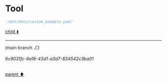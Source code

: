 # Tool

```python
'/mnt/data/custom_example.yaml'
```

[child ⬇️](#6c9031fc-9a16-43d1-a3d7-834542c3ba01)

---

(main branch ⎇)
###### 6c9031fc-9a16-43d1-a3d7-834542c3ba01
[parent ⬆️](#c887ed71-703b-4ff3-a325-cf2d308533c6)
